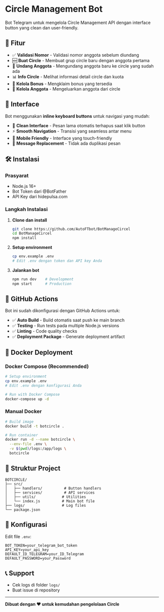 # Circle Management Bot

Bot Telegram untuk mengelola Circle Management API dengan interface button yang clean dan user-friendly.

## 🚀 Fitur

- ✅ **Validasi Nomor** - Validasi nomor anggota sebelum diundang
- 🆕 **Buat Circle** - Membuat grup circle baru dengan anggota pertama
- 👥 **Undang Anggota** - Mengundang anggota baru ke circle yang sudah ada
- 📊 **Info Circle** - Melihat informasi detail circle dan kuota
- 🎁 **Kelola Bonus** - Mengklaim bonus yang tersedia
- 👤 **Kelola Anggota** - Mengeluarkan anggota dari circle

## 🎯 Interface

Bot menggunakan **inline keyboard buttons** untuk navigasi yang mudah:
- 🎨 **Clean Interface** - Pesan lama otomatis terhapus saat klik button
- ⚡ **Smooth Navigation** - Transisi yang seamless antar menu
- 📱 **Mobile Friendly** - Interface yang touch-friendly
- 🔄 **Message Replacement** - Tidak ada duplikasi pesan

## 🛠️ Instalasi

### Prasyarat
- Node.js 16+ 
- Bot Token dari @BotFather
- API Key dari hidepulsa.com

### Langkah Instalasi

1. **Clone dan install**
   ```bash
   git clone https://github.com/AutoFTbot/BotManageCircel
   cd BotManageCircel
   npm install
   ```

2. **Setup environment**
   ```bash
   cp env.example .env
   # Edit .env dengan token dan API key Anda
   ```

3. **Jalankan bot**
   ```bash
   npm run dev    # Development
   npm start      # Production
   ```

## 🚀 GitHub Actions

Bot ini sudah dikonfigurasi dengan GitHub Actions untuk:
- ✅ **Auto Build** - Build otomatis saat push ke main branch
- ✅ **Testing** - Run tests pada multiple Node.js versions
- ✅ **Linting** - Code quality checks
- ✅ **Deployment Package** - Generate deployment artifact

## 🐳 Docker Deployment

### Docker Compose (Recommended)
```bash
# Setup environment
cp env.example .env
# Edit .env dengan konfigurasi Anda

# Run with Docker Compose
docker-compose up -d
```

### Manual Docker
```bash
# Build image
docker build -t botcircle .

# Run container
docker run -d --name botcircle \
  --env-file .env \
  -v $(pwd)/logs:/app/logs \
  botcircle
```

## 📁 Struktur Project

```
BOTCIRCLE/
├── src/
│   ├── handlers/          # Button handlers
│   ├── services/          # API services
│   ├── utils/            # Utilities
│   └── index.js          # Main bot file
├── logs/                 # Log files
└── package.json
```

## 🔧 Konfigurasi

Edit file `.env`:
```env
BOT_TOKEN=your_telegram_bot_token
API_KEY=your_api_key
DEFAULT_ID_TELEGRAM=your_ID_Telegram
DEFAULT_PASSWORD=your_Password
```

## 📞 Support

- Cek logs di folder `logs/`
- Buat issue di repository

---

**Dibuat dengan ❤️ untuk kemudahan pengelolaan Circle**

